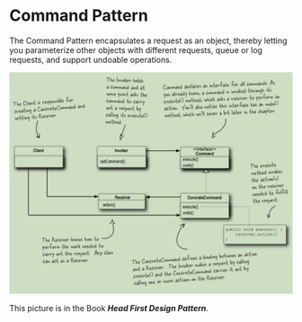 # Command Pattern
The Command Pattern encapsulates a request as an
object, thereby letting you parameterize other objects
with different requests, queue or log requests, and support
undoable operations.

![img.png](img.png)

This picture is in the Book ***Head First Design Pattern***.